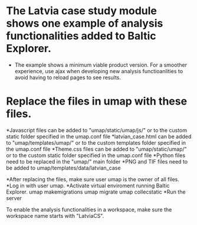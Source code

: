 # The Latvia case study module shows one example of analysis functionalities added to Baltic Explorer.

* The example shows a minimum viable product version. For a smoother experience, use ajax when developing new analysis functioanlities to avoid having to reload pages to see results.

# Replace the files in umap with these files.
*Javascript files can be added to "umap/static/umap/js/" or to the custom static folder specified in the umap.conf file
*latvian_case.html can be added to "umap/templates/umap/" or to the custom templates folder specified in the umap.conf file
*Theme.css files can be added to "umap/static/umap/" or to the custom static folder specified in the umap.conf file
*Python files need to be replaced in the "umap/" main folder
*PNG and TIF files need to be added to umap/templates/data/latvian_case

*After replacing the files, make sure user umap is the owner of all files.
*Log in with user umap.
*Activate virtual enviroment running Baltic Explorer. 
  umap makemigrations
  umap migrate
  umap collecstatic
*Run the server

To enable the analysis functionalities in a workspace, make sure the workspace name starts with "LatviaCS".
